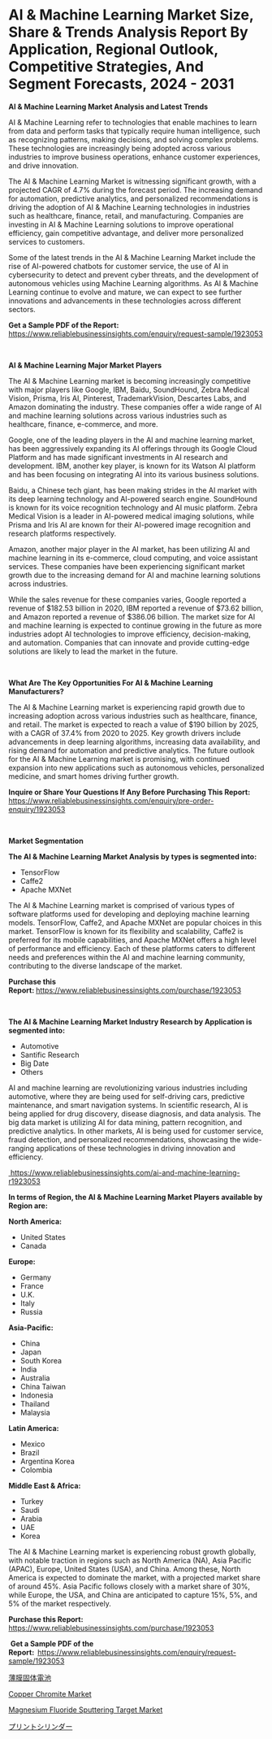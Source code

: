 <p><h1>AI & Machine Learning Market Size, Share & Trends Analysis Report By Application, Regional Outlook, Competitive Strategies, And Segment Forecasts, 2024 - 2031</h1></p><p><strong>AI & Machine Learning Market Analysis and Latest Trends</strong></p>
<p><p>AI & Machine Learning refer to technologies that enable machines to learn from data and perform tasks that typically require human intelligence, such as recognizing patterns, making decisions, and solving complex problems. These technologies are increasingly being adopted across various industries to improve business operations, enhance customer experiences, and drive innovation.</p><p>The AI & Machine Learning Market is witnessing significant growth, with a projected CAGR of 4.7% during the forecast period. The increasing demand for automation, predictive analytics, and personalized recommendations is driving the adoption of AI & Machine Learning technologies in industries such as healthcare, finance, retail, and manufacturing. Companies are investing in AI & Machine Learning solutions to improve operational efficiency, gain competitive advantage, and deliver more personalized services to customers.</p><p>Some of the latest trends in the AI & Machine Learning Market include the rise of AI-powered chatbots for customer service, the use of AI in cybersecurity to detect and prevent cyber threats, and the development of autonomous vehicles using Machine Learning algorithms. As AI & Machine Learning continue to evolve and mature, we can expect to see further innovations and advancements in these technologies across different sectors.</p></p>
<p><strong>Get a Sample PDF of the Report:&nbsp;</strong> <a href="https://www.reliablebusinessinsights.com/enquiry/request-sample/1923053">https://www.reliablebusinessinsights.com/enquiry/request-sample/1923053</a></p>
<p>&nbsp;</p>
<p><strong>AI & Machine Learning Major Market Players</strong></p>
<p><p>The AI & Machine Learning market is becoming increasingly competitive with major players like Google, IBM, Baidu, SoundHound, Zebra Medical Vision, Prisma, Iris AI, Pinterest, TrademarkVision, Descartes Labs, and Amazon dominating the industry. These companies offer a wide range of AI and machine learning solutions across various industries such as healthcare, finance, e-commerce, and more.</p><p>Google, one of the leading players in the AI and machine learning market, has been aggressively expanding its AI offerings through its Google Cloud Platform and has made significant investments in AI research and development. IBM, another key player, is known for its Watson AI platform and has been focusing on integrating AI into its various business solutions.</p><p>Baidu, a Chinese tech giant, has been making strides in the AI market with its deep learning technology and AI-powered search engine. SoundHound is known for its voice recognition technology and AI music platform. Zebra Medical Vision is a leader in AI-powered medical imaging solutions, while Prisma and Iris AI are known for their AI-powered image recognition and research platforms respectively.</p><p>Amazon, another major player in the AI market, has been utilizing AI and machine learning in its e-commerce, cloud computing, and voice assistant services. These companies have been experiencing significant market growth due to the increasing demand for AI and machine learning solutions across industries.</p><p>While the sales revenue for these companies varies, Google reported a revenue of $182.53 billion in 2020, IBM reported a revenue of $73.62 billion, and Amazon reported a revenue of $386.06 billion. The market size for AI and machine learning is expected to continue growing in the future as more industries adopt AI technologies to improve efficiency, decision-making, and automation. Companies that can innovate and provide cutting-edge solutions are likely to lead the market in the future.</p></p>
<p>&nbsp;</p>
<p><strong>What Are The Key Opportunities For AI & Machine Learning Manufacturers?</strong></p>
<p><p>The AI & Machine Learning market is experiencing rapid growth due to increasing adoption across various industries such as healthcare, finance, and retail. The market is expected to reach a value of $190 billion by 2025, with a CAGR of 37.4% from 2020 to 2025. Key growth drivers include advancements in deep learning algorithms, increasing data availability, and rising demand for automation and predictive analytics. The future outlook for the AI & Machine Learning market is promising, with continued expansion into new applications such as autonomous vehicles, personalized medicine, and smart homes driving further growth.</p></p>
<p><strong>Inquire or Share Your Questions If Any Before Purchasing This Report:</strong> <a href="https://www.reliablebusinessinsights.com/enquiry/pre-order-enquiry/1923053">https://www.reliablebusinessinsights.com/enquiry/pre-order-enquiry/1923053</a></p>
<p>&nbsp;</p>
<p><strong>Market Segmentation</strong></p>
<p><strong>The AI & Machine Learning Market Analysis by types is segmented into:</strong></p>
<p><ul><li>TensorFlow</li><li>Caffe2</li><li>Apache MXNet</li></ul></p>
<p><p>The AI & Machine Learning market is comprised of various types of software platforms used for developing and deploying machine learning models. TensorFlow, Caffe2, and Apache MXNet are popular choices in this market. TensorFlow is known for its flexibility and scalability, Caffe2 is preferred for its mobile capabilities, and Apache MXNet offers a high level of performance and efficiency. Each of these platforms caters to different needs and preferences within the AI and machine learning community, contributing to the diverse landscape of the market.</p></p>
<p><strong>Purchase this Report:&nbsp;</strong><a href="https://www.reliablebusinessinsights.com/purchase/1923053">https://www.reliablebusinessinsights.com/purchase/1923053</a></p>
<p>&nbsp;</p>
<p><strong>The AI & Machine Learning Market Industry Research by Application is segmented into:</strong></p>
<p><ul><li>Automotive</li><li>Santific Research</li><li>Big Date</li><li>Others</li></ul></p>
<p><p>AI and machine learning are revolutionizing various industries including automotive, where they are being used for self-driving cars, predictive maintenance, and smart navigation systems. In scientific research, AI is being applied for drug discovery, disease diagnosis, and data analysis. The big data market is utilizing AI for data mining, pattern recognition, and predictive analytics. In other markets, AI is being used for customer service, fraud detection, and personalized recommendations, showcasing the wide-ranging applications of these technologies in driving innovation and efficiency.</p></p>
<p><a href="https://www.reliablebusinessinsights.com/ai-and-machine-learning-r1923053">&nbsp;https://www.reliablebusinessinsights.com/ai-and-machine-learning-r1923053</a></p>
<p><strong>In terms of Region, the AI & Machine Learning Market Players available by Region are:</strong></p>
<p>
    <p> <strong> North America: </strong>
        <ul>
            <li>United States</li>
            <li>Canada</li>
        </ul>
        </p> 
    <p> <strong> Europe: </strong>
        <ul>
            <li>Germany</li>
            <li>France</li>
            <li>U.K.</li>
            <li>Italy</li>
            <li>Russia</li>
        </ul>
        </p> 
    <p> <strong> Asia-Pacific: </strong>
        <ul>
            <li>China</li>
            <li>Japan</li>
            <li>South Korea</li>
            <li>India</li>
            <li>Australia</li>
            <li>China Taiwan</li>
            <li>Indonesia</li>
            <li>Thailand</li>
            <li>Malaysia</li>
        </ul>
        </p> 
    <p> <strong> Latin America: </strong>
        <ul>
            <li>Mexico</li>
            <li>Brazil</li>
            <li>Argentina Korea</li>
            <li>Colombia</li>
        </ul>
        </p> 
    <p> <strong> Middle East & Africa: </strong>
        <ul>
            <li>Turkey</li>
            <li>Saudi</li>
            <li>Arabia</li>
            <li>UAE</li>
            <li>Korea</li>
        </ul>
    </p>
    </p>
<p><p>The AI & Machine Learning market is experiencing robust growth globally, with notable traction in regions such as North America (NA), Asia Pacific (APAC), Europe, United States (USA), and China. Among these, North America is expected to dominate the market, with a projected market share of around 45%. Asia Pacific follows closely with a market share of 30%, while Europe, the USA, and China are anticipated to capture 15%, 5%, and 5% of the market respectively.</p></p>
<p><strong>Purchase this Report: </strong><a href="https://www.reliablebusinessinsights.com/purchase/1923053">https://www.reliablebusinessinsights.com/purchase/1923053</a></p>
<p>&nbsp;<strong>Get a Sample PDF of the Report:&nbsp;&nbsp;</strong><a href="https://www.reliablebusinessinsights.com/enquiry/request-sample/1923053">https://www.reliablebusinessinsights.com/enquiry/request-sample/1923053</a></p>
<p><strong></strong></p>
<p><p><a href="https://github.com/AdellaPrice2023/Market-Research-Report-List-2/blob/main/7434285180668.md">薄膜固体電池</a></p><p><a href="https://github.com/mancsybtousav/Market-Research-Report-List-3/blob/main/copper-chromite-market.md">Copper Chromite Market</a></p><p><a href="https://github.com/maudAbbott7/Market-Research-Report-List-1/blob/main/magnesium-fluoride-sputtering-target-market.md">Magnesium Fluoride Sputtering Target Market</a></p><p><a href="https://github.com/AbigaleHuel/Market-Research-Report-List-1/blob/main/2433346180669.md">プリントシリンダー</a></p></p>
